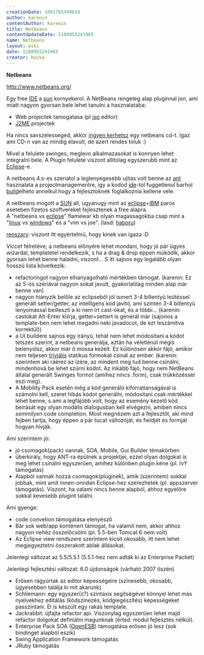 ```yaml
---
creationDate: 1091785499619 
author: karenin 
contentAuthor: karenin 
title: Netbeans 
contentUpdateDate: 1180955241965 
name: Netbeans 
layout: wiki 
date: 1180955241965 
creator: kocka 
---
```

__Netbeans__

http://www.netbeans.org/

Egy free [IDE](IDE.html) a [sun](Sun.html) kornyekerol. A NetBeans rengeteg alap pluginnal jon, ami miatt nagyon gyorsan bele lehet tanulni a hasznalataba:

*   Web projectek tamogatasa (pl [jsp](JSP.html) editor)
*   [J2ME](j2me.html) projectek



Ha nincs savszelesseged, akkor [ingyen kerhetsz](http://www.netbeans.org/about/cd-form.html) egy netbeans cd-t. Igaz ami CD-n van az mindig elavult, de azert rendes toluk :)



Mivel a felulete swinges, meglevo alkalmazasokat is konnyen lehet integralni bele. A Plugin felulete viszont allitolag egyszerubb mint az [Eclipse](Eclipse.html)-e.



A netbeans 4.s-es szeriatol a leglenyegesebb ujitas volt benne az [ant](ant.html) hasznalata a projectmanagementre, igy a kodod [ide](IDE.html)-tol fuggetlenul barhol [build](build.html)elheto annelkul hogy a fejlesztoknek foglalkoznia kellene vele.



A netbeans mogott a [SUN](Sun.html) all, ugyanugy mint az [eclipse](Eclipse.html)+[IBM](IBM.html) paros eseteben fizetos szoftvereket fejlesztenek a free alapra.<br/> A "netbeans vs [eclipse](Eclipse.html)" flamewar kb olyan magassagokba csap mint a "[linux](Linux.html) vs [windows](Windows.html)" es a "vim vs joe". (lasd: [haboru](haboru.html))



<flame> [renszarv](renszarv.html): viszont itt egyértelmü, hogy kinek van igaza :D</flame>



<tapasztalatok>

 Viccet félretéve, a netbeans előnyére lehet mondani, hogy jó pár ügyes wizardal, templatetel rendelkezik, s ha a drag & drop éppen müködik, akkor gyorsan lehet benne haladni, viszont... S itt sajnos egy legalább olyan hosszú lista következik: 
*   refactoringot nagyon elhanyagolható mértékben támogat. (karenin: Ez az 5-ös szériával nagyon sokat javult, gyakorlatilag minden alap már benne van)
*   nagyon hiányzik belőle az eclipseből jól ismert 3-4 billentyü leütéssel generált setter/getter, az intelligens kód javitó, ami szintén 3-4 billentyü lenyomással beilleszti a ki nem irt cast-okat, és a többi... (karenin: castokat Alt-Enter kiiírja, getter+settert is generál már (sajonos a template-ben nem lehet megadni neki javadocot, de ezt leszámítva korrektül))
*   a UI buildere sajnos egy irányú, tehát nem lehet módositani a kódot tetszés szerint, a netbeans generálja, aztán ha véletlenül mégis belenyúlsz, akkor már ő mossa kezeit. Ez különösen akkor fájó, amikor nem teljesen [triviális](Missing.html) statikus formokat csinál az ember. (karenin: szerintem aki ráérez az ízére, az mindent meg tud benne csinálni, mindenhová be lehet szúrni kódot. Az inkább fájó, hogy nem NetBeans általal generált Swinges formot (amihez nincs .form), csak trükközéssel eszi meg).
*   A Mobility Pack esetén még a kód generáló kiforratlanságával is számolni kell, szeret hibás kódot generálni, módositani csak mértékkel lehet benne, s ami a legfájóbb volt, hogy az esemény kezelő kód beirását egy olyan modális dialogusban kell elvégezni, amiben nincs _semmilyen_ code completion. Most megnézem azt a fejlesztőt, aki mind fejben tartja, hogy éppen a pár tucat változóját, és fieldjét és formját hogyan hivják.



Ami szerintem jó:
*   jó csomagok(pack) vannak, SOA, Mobile, Gui Builder témakörben
*   überkirály, hogy ANT-ra épülnek a projektjei, ezzel olyan dolgokat is meg lehet csinálni egyszerűen, amihez különben plugin kéne (pl. IvY támogatás)
*   Alapból vannak hozzá csomagok(pluginek), amik (szerintem) sokkal jobbak, mint amit innen-onndan Eclipse-hez szerezhetek (pl. appszerver támogatás). Viszont, ha valami nincs benne alapból, ahhoz egyelőre sokkal kevesebb plugint találni. 



Ami gyenge:
*   code convetion támogatása elenyésző
*   Bár sok web/app konténert támogat, ha valamit nem, akkor ahhoz nagyon nehéz összelőcsölni (pl. 5.5-ben Tomcat 6 nem volt)
*   Az Eclipse view rendszere szerintem kicsit okosabb, itt nem lehet megjegyeztetni összerakott ablak állásokat.



</tapasztalatok>



Jelenlegi változat az 5.5/5.5.1 (5.5.1-hez nem adták ki az Enterprise Packet)



Jelenlegi fejlesztési változat: 6.0 újdonságok (várható 2007 őszén)
*   Erősen rágyúrtak az editor képességeire (színesebb, okosabb, ügyesebben találja ki mit akarunk)
*   Schliemann: egy egyszerű(?) szintaxis segítségével könnyel lehet más nyelvekhez editálás (kódszínezés, kódgiegészítés) képességeket passzintani. El is készült egy rakás template.
*   Jackrabbit: újfajta refactor api. Viszonylag egyszerűen lehet majd refactor dolgokat definiálni magunknak (értsd: modul fejlesztés nélkül).
*   Enterprise Pack SOA ([OpenESB](OpenESB.html)) támogatása erősen jó lesz (sok bindinget alapból eszik)
*   Swing Application Framework támogatás
*   JRuby támogatás
